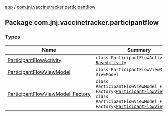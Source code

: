 [app](../index.md) / [com.jnj.vaccinetracker.participantflow](./index.md)

## Package com.jnj.vaccinetracker.participantflow

### Types

| Name | Summary |
|---|---|
| [ParticipantFlowActivity](-participant-flow-activity/index.md) | `class ParticipantFlowActivity : `[`BaseActivity`](../com.jnj.vaccinetracker.common.ui/-base-activity/index.md) |
| [ParticipantFlowViewModel](-participant-flow-view-model/index.md) | `class ParticipantFlowViewModel : ViewModel` |
| [ParticipantFlowViewModel_Factory](-participant-flow-view-model_-factory/index.md) | `class ParticipantFlowViewModel_Factory : Factory<`[`ParticipantFlowViewModel`](-participant-flow-view-model/index.md)`!>`<br>`class ParticipantFlowViewModel_Factory : Factory<`[`ParticipantFlowViewModel`](-participant-flow-view-model/index.md)`!>` |
